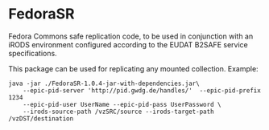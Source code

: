 FedoraSR
========

Fedora Commons safe replication code, to be used in conjunction with an iRODS environment configured according to the EUDAT B2SAFE service specifications. 

This package can be used for replicating any mounted collection. Example:

    java -jar ./FedoraSR-1.0.4-jar-with-dependencies.jar\
        --epic-pid-server 'http://pid.gwdg.de/handles/'  --epic-pid-prefix 1234
        --epic-pid-user UserName --epic-pid-pass UserPassword \
        --irods-source-path /vzSRC/source --irods-target-path /vzDST/destination

